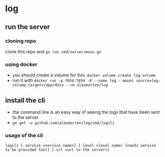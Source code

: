 # log

## run the server 

### cloning repo
 clone this repo and `go run cmd/server/main.go`

### using docker
- you should create a volume for this: `docker volume create log-volume`
- run it with `docker run -p 7654:7654 -d --name log --mount source=log-volume,target=/app/data --rm alexmorten/log`

## install the cli
- the command line is an easy way of seeing the logs that have been sent to the server
- `go get -u github.com/alexmorten/log/cmd/logcli`

### usage of the cli

`logcli [-service <service name>] [-level <level name> (needs service to be provided too)] [-url <url to the server>]`
